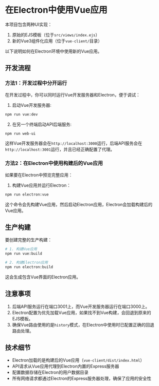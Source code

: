 # 在Electron中使用Vue应用

本项目包含两种UI实现：
1. 原始的EJS模板（位于`src/views/index.ejs`）
2. 新的Vue3组件化应用（位于`vue-client/`目录）

以下说明如何在Electron环境中使用新的Vue应用。

## 开发流程

### 方法1：开发过程中分开运行

在开发过程中，你可以同时运行Vue开发服务器和Electron，便于调试：

1. 启动Vue开发服务器:
```bash
npm run vue:dev
```

2. 在另一个终端启动API后端服务:
```bash
npm run web-ui
```

这样Vue开发服务器会在`http://localhost:3000`运行，后端API服务会在`http://localhost:3001`运行，并且已经正确配置了代理。

### 方法2：在Electron中使用构建后的Vue应用

如果要在Electron中预览完整应用：

1. 构建Vue应用并运行Electron：
```bash
npm run electron:vue
```

这个命令会先构建Vue应用，然后启动Electron应用，Electron会加载构建后的Vue应用。

## 生产构建

要创建完整的生产构建：

```bash
# 1. 构建Vue应用
npm run vue:build

# 2. 构建Electron应用
npm run electron:build
```

这会生成包含Vue界面的Electron应用。

## 注意事项

1. 后端API服务运行在端口3001上，而Vue开发服务器运行在端口3000上。
2. Electron配置为优先加载Vue应用，如果找不到Vue构建，会回退到原来的EJS模板。
3. 确保Vue路由使用的是`history`模式，在Electron中使用时已配置正确的回退路由处理。

## 技术细节

- Electron加载的是构建后的Vue应用（`vue-client/dist/index.html`）
- API请求从Vue应用代理到Electron内置的Express服务器
- 配置数据存储在Electron的用户数据目录
- 所有网络请求都通过Electron的Express服务器处理，确保了应用的安全性 
